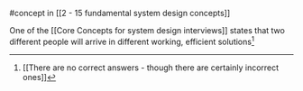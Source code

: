 #concept in [[2 - 15 fundamental system design concepts]]

One of the [[Core Concepts for system design interviews]] states that two different people will arrive in different working, efficient solutions[^1]

[^1]: [[There are no correct answers - though there are certainly incorrect ones]]
